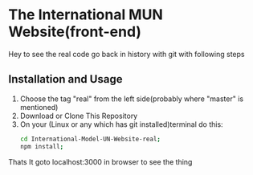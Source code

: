# The International MUN Website(front-end)

Hey to see the real code go back in history with git with following steps

## Installation and Usage
1. Choose the tag "real" from the left side(probably where "master" is mentioned)
2. Download or Clone This Repository
3. On your (Linux or any which has git installed)terminal do this:
   ```bash
   cd International-Model-UN-Website-real;
   npm install;
   ```
Thats It goto localhost:3000 in browser to see the thing
